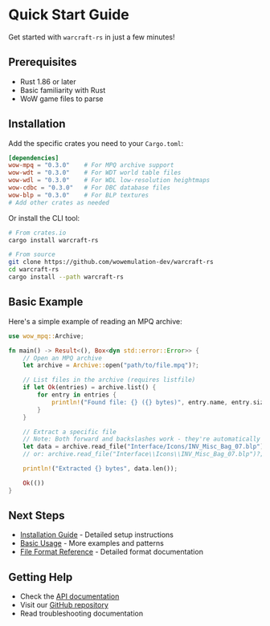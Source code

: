# Quick Start Guide

Get started with `warcraft-rs` in just a few minutes!

## Prerequisites

- Rust 1.86 or later
- Basic familiarity with Rust
- WoW game files to parse

## Installation

Add the specific crates you need to your `Cargo.toml`:

```toml
[dependencies]
wow-mpq = "0.3.0"    # For MPQ archive support
wow-wdt = "0.3.0"    # For WDT world table files
wow-wdl = "0.3.0"    # For WDL low-resolution heightmaps
wow-cdbc = "0.3.0"   # For DBC database files
wow-blp = "0.3.0"    # For BLP textures
# Add other crates as needed
```

Or install the CLI tool:

```bash
# From crates.io
cargo install warcraft-rs

# From source
git clone https://github.com/wowemulation-dev/warcraft-rs
cd warcraft-rs
cargo install --path warcraft-rs
```

## Basic Example

Here's a simple example of reading an MPQ archive:

```rust
use wow_mpq::Archive;

fn main() -> Result<(), Box<dyn std::error::Error>> {
    // Open an MPQ archive
    let archive = Archive::open("path/to/file.mpq")?;

    // List files in the archive (requires listfile)
    if let Ok(entries) = archive.list() {
        for entry in entries {
            println!("Found file: {} ({} bytes)", entry.name, entry.size);
        }
    }

    // Extract a specific file
    // Note: Both forward and backslashes work - they're automatically converted
    let data = archive.read_file("Interface/Icons/INV_Misc_Bag_07.blp")?;
    // or: archive.read_file("Interface\\Icons\\INV_Misc_Bag_07.blp")?;

    println!("Extracted {} bytes", data.len());

    Ok(())
}
```

## Next Steps

- [Installation Guide](installation.md) - Detailed setup instructions
- [Basic Usage](basic-usage.md) - More examples and patterns
- [File Format Reference](../formats/README.md) - Detailed format documentation

## Getting Help

- Check the [API documentation](https://docs.rs/warcraft-rs)
- Visit our [GitHub repository](https://github.com/wowemulation-dev/warcraft-rs)
- Read troubleshooting documentation
